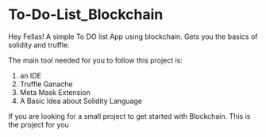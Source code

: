 # To-Do-List_Blockchain

Hey Fellas! A simple To DO list App using blockchain. Gets you the basics of solidity and truffle.

The main tool needed for you to follow this project is:
1. an IDE
2. Truffle Ganache
3. Meta Mask Extension
4. A Basic Idea about Solidity Language


If you are looking for a small project to get started with Blockchain. This is the project for you
